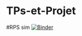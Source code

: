 # TPs-et-Projet

#RPS sim
[![Binder](https://mybinder.org/badge_logo.svg)](https://mybinder.org/v2/gh/Majed-Fgaier/TPs-et-Projet/main?filepath=RPG.py)
